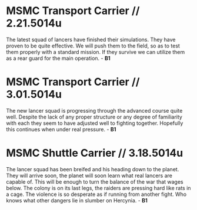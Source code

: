 # MSMC Transport Carrier // 2.21.5014u
The latest squad of lancers have finished their simulations. They have proven to be quite effective.  We will push them to the field, so as to test them properly with a standard mission. If they survive we can utilize them as a rear guard for the main operation. - **B1**
# MSMC Transport Carrier // 3.01.5014u
The new lancer squad is progressing through the advanced course quite well. Despite the lack of any proper structure or any degree of familiarity with each they seem to have adjusted well to fighting together. Hopefully this continues when under real pressure. - **B1**
# MSMC Shuttle Carrier // 3.18.5014u
The lancer squad has been breifed and his heading down to the planet. They will arrive soon, the planet will soon learn what real lancers are capable of. This will be enough to turn the balance of the war that wages below. The colony is on its last legs, the raiders are pressing hard like rats in a cage. The violence is so desperate as if running from another fight. Who knows what other dangers lie in slumber on Hercynia. - **B1**
